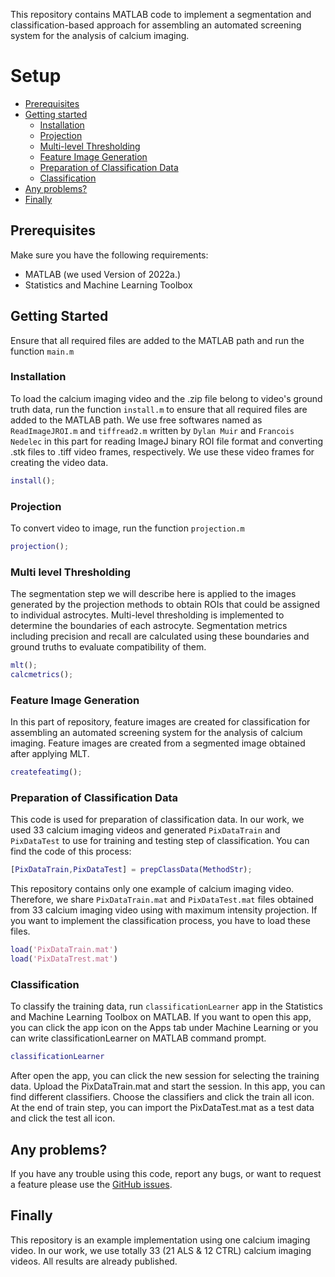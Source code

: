 This repository contains MATLAB code to implement a segmentation and classification-based approach for assembling an automated screening system for the analysis of calcium imaging.  

# Setup

- [Prerequisites](#Prerequisites)
- [Getting started](#getting-started)
    - [Installation](#installation)
    - [Projection](#projection)
    - [Multi-level Thresholding](#Multi-level-Thresholding)
    - [Feature Image Generation](#Feature-Image-Generation)
    - [Preparation of Classification Data](#Preparation-of-Classification-Data)
    - [Classification](#Classification)
- [Any problems?](#any-problems)
- [Finally](#finally)
	
## Prerequisites

Make sure you have the following requirements:

- MATLAB (we used Version of 2022a.)
- Statistics and Machine Learning Toolbox

## Getting Started

Ensure that all required files are added to the MATLAB path and run the function `main.m`

### Installation

To load the calcium imaging video and the .zip file belong to video's ground truth data, run the function `install.m` to ensure that all required files are added to the MATLAB path. We use free softwares named as `ReadImageJROI.m` and `tiffread2.m` written by `Dylan Muir` and `Francois Nedelec` in this part for reading ImageJ binary ROI file format and converting .stk files to .tiff video frames, respectively. We use these video frames for creating the video data.

```matlab
install();
```
### Projection

To convert video to image, run the function `projection.m`

```matlab
projection();
```
### Multi level Thresholding

The segmentation step we will describe here is applied to the images generated by the projection methods to obtain ROIs that could be assigned to individual astrocytes. Multi-level thresholding is implemented to determine the boundaries of each astrocyte. Segmentation metrics including precision and recall are calculated using these boundaries and ground truths to evaluate compatibility of them.

```matlab
mlt();
calcmetrics();
```
### Feature Image Generation

In this part of repository, feature images are created for classification for assembling an automated screening system for the analysis of calcium imaging. Feature images are created from a segmented image obtained after applying MLT. 

```matlab
createfeatimg();
```

### Preparation of Classification Data

This code is used for preparation of classification data. In our work, we used 33 calcium imaging videos and generated `PixDataTrain` and `PixDataTest` to use for training and testing step of classification. You can find the code of this process:

```matlab
[PixDataTrain,PixDataTest] = prepClassData(MethodStr);
```

This repository contains only one example of calcium imaging video. Therefore, we share `PixDataTrain.mat` and `PixDataTest.mat` files obtained from 33 calcium imaging video using with maximum intensity projection. If you want to implement the classification process, you have to load these files.

```matlab
load('PixDataTrain.mat')
load('PixDataTrest.mat')
```

### Classification

To classify the training data, run `classificationLearner` app in the Statistics and Machine Learning Toolbox on MATLAB. If you want to open this app, you can click the app icon on the Apps tab under Machine Learning or you can write classificationLearner on MATLAB command prompt.

```matlab
classificationLearner
```

After open the app, you can click the new session for selecting the training data. Upload the PixDataTrain.mat and start the session. In this app, you can find different classifiers. Choose the classifiers and click the train all icon. At the end of train step, you can import the PixDataTest.mat as a test data and click the test all icon.

## Any problems?

If you have any trouble using this code, report any bugs, or want to request a feature please use the [GitHub issues](https://github.com/gizemdursun/automated-analysis-of-biomedical-signals-obtained-from-calcium-imaging/issues).

## Finally

This repository is an example implementation using one calcium imaging video. In our work, we use totally 33 (21 ALS & 12 CTRL) calcium imaging videos. All results are already published.  
